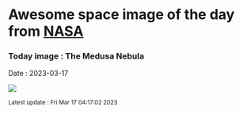 
# Awesome space image of the day from [NASA](https://api.nasa.gov/)

### Today image : The Medusa Nebula
Date : 2023-03-17

![](https://apod.nasa.gov/apod/image/2303/medusaNeb1024.jpg)

<small>Latest update : Fri Mar 17 04:17:02 2023</small>
        
